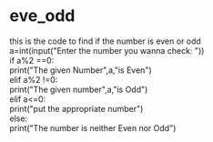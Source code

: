 # eve_odd

this is the code to find if the number is even or odd
<br>
a=int(input("Enter the number you wanna check: "))
<br>
if a%2 ==0:
<br>
    print("The given Number",a,"is Even")
<br>
elif a%2 !=0:
<br>
    print("The given number",a,"is Odd")
<br>
elif a<=0:
<br>
    print("put the appropriate number")
<br>
else:
<br>
    print("The number is neither Even nor Odd")

